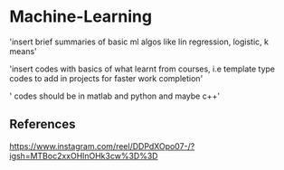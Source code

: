 # Machine-Learning

'insert brief summaries of basic ml algos like lin regression, logistic, k means'

'insert codes with basics of what learnt from courses, i.e template type codes to add in projects for faster work completion'

' codes should be in matlab and python and maybe c++'

## References

https://www.instagram.com/reel/DDPdXOpo07-/?igsh=MTBoc2xxOHlnOHk3cw%3D%3D
